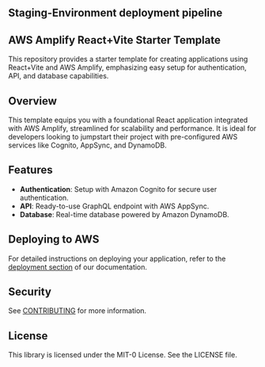 ## Staging-Environment deployment pipeline

## AWS Amplify React+Vite Starter Template

This repository provides a starter template for creating applications using React+Vite and AWS Amplify, emphasizing easy setup for authentication, API, and database capabilities.

## Overview

This template equips you with a foundational React application integrated with AWS Amplify, streamlined for scalability and performance. It is ideal for developers looking to jumpstart their project with pre-configured AWS services like Cognito, AppSync, and DynamoDB.

## Features

- **Authentication**: Setup with Amazon Cognito for secure user authentication.
- **API**: Ready-to-use GraphQL endpoint with AWS AppSync.
- **Database**: Real-time database powered by Amazon DynamoDB.

## Deploying to AWS

For detailed instructions on deploying your application, refer to the [deployment section](https://docs.amplify.aws/react/start/quickstart/#deploy-a-fullstack-app-to-aws) of our documentation.

## Security

See [CONTRIBUTING](CONTRIBUTING.md#security-issue-notifications) for more information.

## License

This library is licensed under the MIT-0 License. See the LICENSE file.